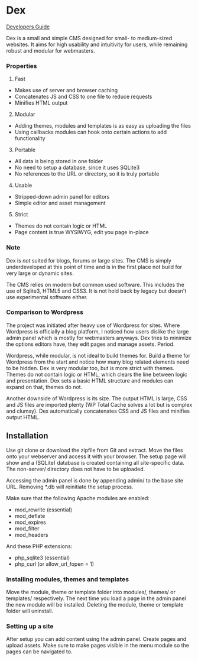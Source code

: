 Dex
=========

[Developers Guide](DEVELOPERS-GUIDE.md)

Dex is a small and simple CMS designed for small- to medium-sized websites. It aims for high usability and intuitivity for users, while remaining robust and modular for webmasters.

### Properties
1. Fast
 - Makes use of server and browser caching
 - Concatenates JS and CSS to one file to reduce requests
 - Minifies HTML output
2. Modular
 - Adding themes, modules and templates is as easy as uploading the files
 - Using callbacks modules can hook onto certain actions to add functionality
3. Portable
 - All data is being stored in one folder
 - No need to setup a database, since it uses SQLite3
 - No references to the URL or directory, so it is truly portable
4. Usable
 - Stripped-down admin panel for editors
 - Simple editor and asset management
5. Strict
 - Themes do not contain logic or HTML
 - Page content is true WYSIWYG, edit you page in-place

### Note
Dex is _not_ suited for blogs, forums or large sites. The CMS is simply underdeveloped at this point of time and is in the first place not build for very large or dynamic sites.

The CMS relies on modern but common used software. This includes the use of Sqlite3, HTML5 and CSS3. It is not hold back by legacy but doesn't use experimental software either.

### Comparison to Wordpress
The project was initiated after heavy use of Wordpress for sites. Where Wordpress is officially a blog platform, I noticed how users dislike the large admin panel which is mostly for webmasters anyways. Dex tries to minimize the options editors have, they edit pages and manage assets. Period.

Wordpress, while modular, is not ideal to build themes for. Build a theme for Wordpress from the start and notice how many blog related elements need to be hidden. Dex is very modular too, but is more strict with themes. Themes do not contain logic or HTML, which clears the line between logic and presentation. Dex sets a basic HTML structure and modules can expand on that, themes do not.

Another downside of Wordpress is its size. The output HTML is large, CSS and JS files are imported plenty (WP Total Cache solves a lot but is complex and clumsy). Dex automatically concatenates CSS and JS files and minifies output HTML.

Installation
------------

Use git clone or download the zipfile from Git and extract. Move the files onto your webserver and access it with your browser. The setup page will show and a (SQLite) database is created containing all site-specific data. The non-server/ directory does not have to be uploaded.

Accessing the admin panel is done by appending admin/ to the base site URL. Removing *.db will reinitiate the setup process.

Make sure that the following Apache modules are enabled:
- mod_rewrite (essential)
- mod_deflate
- mod_expires
- mod_filter
- mod_headers

And these PHP extensions:
- php_sqlite3 (essential)
- php_curl (or allow_url_fopen = 1)

### Installing modules, themes and templates

Move the module, theme or template folder into modules/, themes/ or templates/ respectively. The next time you load a page in the admin panel the new module will be installed. Deleting the module, theme or template folder will uninstall.

### Setting up a site

After setup you can add content using the admin panel. Create pages and upload assets. Make sure to make pages visible in the menu module so the pages can be navigated to.
